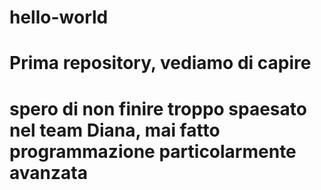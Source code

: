 # hello-world
# Prima repository, vediamo di capire
# spero di non finire troppo spaesato nel team Diana, mai fatto programmazione particolarmente avanzata
